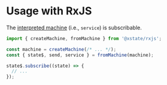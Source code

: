 # Usage with RxJS

The [interpreted machine](../guides/interpretation.md) (i.e., `service`) is subscribable.

```js
import { createMachine, fromMachine } from '@xstate/rxjs';

const machine = createMachine(/* ... */);
const { state$, send, service } = fromMachine(machine);

state$.subscribe((state) => {
  // ...
});
```
